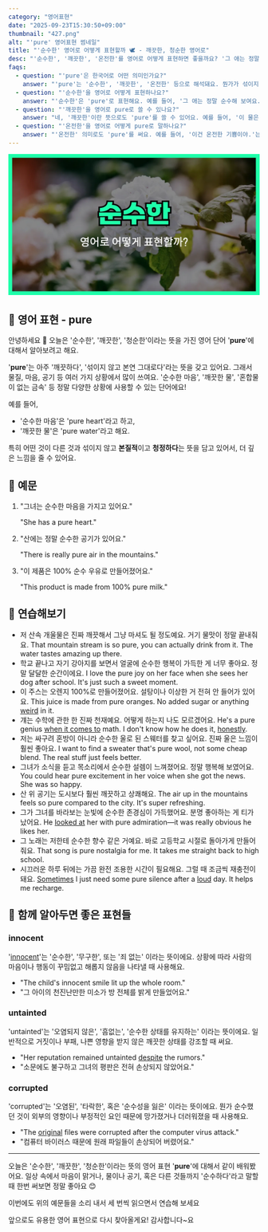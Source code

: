 ```yaml
---
category: "영어표현"
date: "2025-09-23T15:30:50+09:00"
thumbnail: "427.png"
alt: "'pure' 영어표현 썸네일"
title: "'순수한' 영어로 어떻게 표현할까 🕊️ - 깨끗한, 청순한 영어로"
desc: "'순수한', '깨끗한', '온전한'를 영어로 어떻게 표현하면 좋을까요? '그 애는 정말 순수해 보여요.', '이 물은 아주 깨끗해요.' 등을 영어로 표현하는 법을 배워봅시다. 다양한 예문을 통해서 연습하고 본인의 표현으로 만들어 보세요."
faqs:
  - question: "'pure'은 한국어로 어떤 의미인가요?"
    answer: "'pure'는 '순수한', '깨끗한', '온전한' 등으로 해석돼요. 뭔가가 섞이지 않고 본래 그대로의 상태라는 뉘앙스를 줘요."
  - question: "'순수한'을 영어로 어떻게 표현하나요?"
    answer: "'순수한'은 'pure'로 표현해요. 예를 들어, '그 애는 정말 순수해 보여요.'는 'She looks so pure.'라고 해요."
  - question: "'깨끗한'을 영어로 pure로 쓸 수 있나요?"
    answer: "네, '깨끗한'이란 뜻으로도 'pure'를 쓸 수 있어요. 예를 들어, '이 물은 아주 깨끗해요.'는 'This water is very pure.'라고 해요."
  - question: "'온전한'을 영어로 어떻게 pure로 말하나요?"
    answer: "'온전한' 의미로도 'pure'를 써요. 예를 들어, '이건 온전한 기쁨이야.'는 'This is pure joy.'라고 해요."
---
```


!['pure' 영어표현](./427.png)

## 🌟 영어 표현 - pure

안녕하세요 👋 오늘은 '순수한', '깨끗한', '청순한'이라는 뜻을 가진 영어 단어 '**pure**'에 대해서 알아보려고 해요.

'**pure**'는 아주 '깨끗하다', '섞이지 않고 본연 그대로다'라는 뜻을 갖고 있어요. 그래서 물질, 마음, 공기 등 여러 가지 상황에서 많이 쓰여요. '순수한 마음', '깨끗한 물', '혼합물이 없는 금속' 등 정말 다양한 상황에 사용할 수 있는 단어에요!

예를 들어,

- '순수한 마음'은 'pure heart'라고 하고,
- '깨끗한 물'은 'pure water'라고 해요.

특히 어떤 것이 다른 것과 섞이지 않고 **본질적**이고 **청정하다**는 뜻을 담고 있어서, 더 깊은 느낌을 줄 수 있어요.

## 📖 예문

1. "그녀는 순수한 마음을 가지고 있어요."

   "She has a pure heart."

2. "산에는 정말 순수한 공기가 있어요."

   "There is really pure air in the mountains."

3. "이 제품은 100% 순수 우유로 만들어졌어요."

   "This product is made from 100% pure milk."

## 💬 연습해보기

<ul data-interactive-list>

  <li data-interactive-item>
    <span data-toggler>저 산속 개울물은 진짜 깨끗해서 그냥 마셔도 될 정도예요. 거기 물맛이 정말 끝내줘요.</span>
    <span data-answer>That mountain stream is so pure, you can actually drink from it. The water tastes amazing up there.</span>
  </li>

  <li data-interactive-item>
    <span data-toggler>학교 끝나고 자기 강아지를 보면서 얼굴에 순수한 행복이 가득한 게 너무 좋아요. 정말 달달한 순간이에요.</span>
    <span data-answer>I love the pure joy on her face when she sees her dog after school. It's just such a sweet moment.</span>
  </li>

  <li data-interactive-item>
    <span data-toggler>이 주스는 오렌지 100%로 만들어졌어요. 설탕이나 이상한 거 전혀 안 들어가 있어요.</span>
    <span data-answer>This juice is made from pure oranges. No added sugar or anything <a href="/blog/in-english/296.weird/">weird</a> in it.</span>
  </li>

  <li data-interactive-item>
    <span data-toggler>걔는 수학에 관한 한 진짜 천재예요. 어떻게 하는지 나도 모르겠어요.</span>
    <span data-answer>He's a pure genius <a href="/blog/in-english/269.when-it-comes-to/">when it comes to</a> math. I don't know how he does it, <a href="/blog/in-english/336.honestly/">honestly</a>.</span>
  </li>

  <li data-interactive-item>
    <span data-toggler>저는 싸구려 혼방이 아니라 순수한 울로 된 스웨터를 찾고 싶어요. 진짜 울은 느낌이 훨씬 좋아요.</span>
    <span data-answer>I want to find a sweater that's pure wool, not some cheap blend. The real stuff just feels better.</span>
  </li>

  <li data-interactive-item>
    <span data-toggler>그녀가 소식을 듣고 목소리에서 순수한 설렘이 느껴졌어요. 정말 행복해 보였어요.</span>
    <span data-answer>You could hear pure excitement in her voice when she got the news. She was so happy.</span>
  </li>

  <li data-interactive-item>
    <span data-toggler>산 위 공기는 도시보다 훨씬 깨끗하고 상쾌해요.</span>
    <span data-answer>The air up in the mountains feels so pure compared to the city. It's super refreshing.</span>
  </li>

  <li data-interactive-item>
    <span data-toggler>그가 그녀를 바라보는 눈빛에 순수한 존경심이 가득했어요. 분명 좋아하는 게 티가 났어요.</span>
    <span data-answer>He <a href="/blog/in-english/319.look-at/">looked at</a> her with pure admiration—it was really obvious he likes her.</span>
  </li>

  <li data-interactive-item>
    <span data-toggler>그 노래는 저한테 순수한 향수 같은 거예요. 바로 고등학교 시절로 돌아가게 만들어줘요.</span>
    <span data-answer>That song is pure nostalgia for me. It takes me straight back to high school.</span>
  </li>

  <li data-interactive-item>
    <span data-toggler>시끄러운 하루 뒤에는 가끔 완전 조용한 시간이 필요해요. 그럴 때 조금씩 재충전이 돼요.</span>
    <span data-answer><a href="/blog/in-english/270.sometimes/">Sometimes</a> I just need some pure silence after a <a href="/blog/in-english/311.loud/">loud</a> day. It helps me recharge.</span>
  </li>

</ul>

## 🤝 함께 알아두면 좋은 표현들

### innocent

'[innocent](/blog/in-english/346.innocent/)'는 '순수한', '무구한', 또는 '죄 없는' 이라는 뜻이에요. 상황에 따라 사람의 마음이나 행동이 꾸밈없고 해롭지 않음을 나타낼 때 사용해요.

- "The child's innocent smile lit up the whole room."
- "그 아이의 천진난만한 미소가 방 전체를 밝게 만들었어요."

### untainted

'untainted'는 '오염되지 않은', '흠없는', '순수한 상태를 유지하는' 이라는 뜻이에요. 일반적으로 거짓이나 부패, 나쁜 영향을 받지 않은 깨끗한 상태를 강조할 때 써요.

- "Her reputation remained untainted [despite](/blog/in-english/341.despite/) the rumors."
- "소문에도 불구하고 그녀의 평판은 전혀 손상되지 않았어요."

### corrupted

'corrupted'는 '오염된', '타락한', 혹은 '순수성을 잃은' 이라는 뜻이에요. 뭔가 순수했던 것이 외부의 영향이나 부정적인 요인 때문에 망가졌거나 더러워졌을 때 사용해요.

- "The [original](/blog/in-english/424.original/) files were corrupted after the computer virus attack."
- "컴퓨터 바이러스 때문에 원래 파일들이 손상되어 버렸어요."

---

오늘은 '순수한', '깨끗한', '청순한'이라는 뜻의 영어 표현 '**pure**'에 대해서 같이 배워봤어요. 일상 속에서 마음이 맑거나, 물이나 공기, 혹은 다른 것들까지 '순수하다'라고 말할 때 한번 써보면 정말 좋아요 😊

이번에도 위의 예문들을 소리 내서 세 번씩 읽으면서 연습해 보세요

앞으로도 유용한 영어 표현으로 다시 찾아올게요! 감사합니다~요
